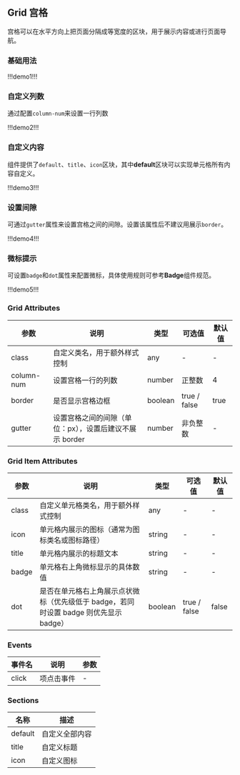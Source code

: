 ## Grid 宫格

宫格可以在水平方向上把页面分隔成等宽度的区块，用于展示内容或进行页面导航。

### 基础用法

!!!demo1!!!

### 自定义列数

通过配置`column-num`来设置一行列数

!!!demo2!!!

### 自定义内容

组件提供了`default`、`title`、`icon`区块，其中**default**区块可以实现单元格所有内容自定义。

!!!demo3!!!

### 设置间隙

可通过`gutter`属性来设置宫格之间的间隙。设置该属性后不建议用展示`border`。

!!!demo4!!!

### 微标提示

可设置`badge`和`dot`属性来配置微标，具体使用规则可参考**Badge**组件规范。

!!!demo5!!!

### Grid Attributes

| 参数       | 说明                                                    | 类型    | 可选值       | 默认值 |
| ---------- | ------------------------------------------------------- | ------- | ------------ | ------ |
| class      | 自定义类名，用于额外样式控制                            | any     | -            | -      |
| column-num | 设置宫格一行的列数                                      | number  | 正整数       | 4      |
| border     | 是否显示宫格边框                                        | boolean | true / false | true   |
| gutter     | 设置宫格之间的间隙（单位：px），设置后建议不展示 border | number  | 非负整数     | -      |

### Grid Item Attributes

| 参数  | 说明                                                                                  | 类型    | 可选值       | 默认值 |
| ----- | ------------------------------------------------------------------------------------- | ------- | ------------ | ------ |
| class | 自定义单元格类名，用于额外样式控制                                                    | any     | -            | -      |
| icon  | 单元格内展示的图标（通常为图标类名或图标路径）                                        | string  | -            | -      |
| title | 单元格内展示的标题文本                                                                | string  | -            | -      |
| badge | 单元格右上角微标显示的具体数值                                                        | string  | -            | -      |
| dot   | 是否在单元格右上角展示点状微标（优先级低于 badge，若同时设置 badge 则优先显示 badge） | boolean | true / false | false  |

### Events

| 事件名 | 说明       | 参数 |
| ------ | ---------- | ---- |
| click  | 项点击事件 | -    |

### Sections

| 名称    | 描述           |
| ------- | -------------- |
| default | 自定义全部内容 |
| title   | 自定义标题     |
| icon    | 自定义图标     |
